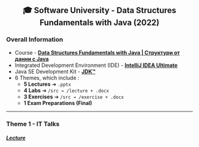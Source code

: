 <h2 align="center">🎓 Software University - Data Structures Fundamentals with Java (2022)</h2>

### Overall Information
* Course - [**Data Structures Fundamentals with Java | Структури от данни с Java**](https://softuni.bg/trainings/3671/data-structures-fundamentals-with-java-february-2022)
* Integrated Development Environment (IDE) - [**IntelliJ IDEA Ultimate**](https://www.jetbrains.com/idea/)
* Java SE Development Kit - [**JDK™**](https://www.oracle.com/java/technologies/downloads/#jdk17-windows)
* 6 Themes, which include :
    * **5 Lectures** ➔ ``.pptx``
    * **4 Labs** ➔ ``/src ➔ /lecture + .docx``
    * **3 Exercises** ➔ ``/src ➔ /exercise + .docx``
    * **1 Exam Preparations (Final)**
---
### Theme 1 - IT Talks
#### [_**Lecture**_](https://github.com/rythm-net/SoftUni/blob/main/Data%20Structures%20Fundamentals%20with%20Java/T01%20-%20Course%20Intro/01.%20Course%20Introduction%20(February%202022).pptx)
